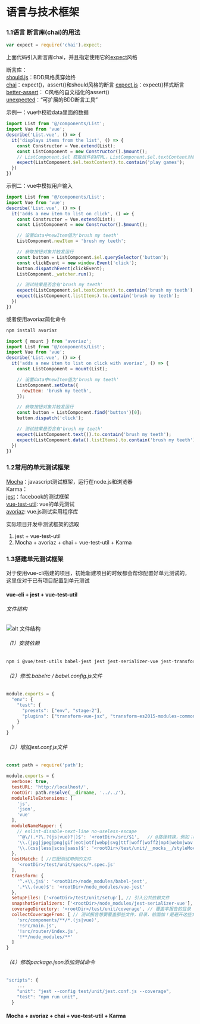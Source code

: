 # 语言与技术框架

### 1.1语言 断言库(chai)的用法

```javascript
var expect = require('chai').expect;
```

上面代码引入断言库chai，并且指定使用它的[expect](https://www.chaijs.com/guide/styles/#should-extras)风格  

断言库：  
[should.js](https://github.com/shouldjs/should.js)：BDD风格贯穿始终  
[chai](https://www.chaijs.com/)：expect()，assert()和should风格的断言
[expect.js](https://github.com/Automattic/expect.js)：expect()样式断言  
[better-assert](https://github.com/tj/better-assert)： C风格的自文档化的assert()  
[unexpected](http://unexpected.js.org/)：“可扩展的BDD断言工具”


示例一：vue中校验data里面的数据
```javascript
import List from '@/components/List';
import Vue from 'vue';
describe('List.vue', () => {
  it('displays items from the list', () => {
    const Constructor = Vue.extend(List);
    const ListComponent = new Constructor().$mount();
    // ListComponent.$el 获取组件的HTML，ListComponent.$el.textContent对应组件中的data
    expect(ListComponent.$el.textContent).to.contain('play games');
  })
})
```

示例二：vue中模拟用户输入
```javascript
import List from '@/components/List';
import Vue from 'vue';
describe('List.vue', () => {
  it('adds a new item to list on click', () => {
    const Constructor = Vue.extend(List);
    const ListComponent = new Constructor().$mount();

    // 设置data中newItem值为'brush my teeth'
    ListComponent.newItem = 'brush my teeth';

    // 获取按钮对象并触发运行
    const button = ListComponent.$el.querySelector('button');
    const clickEvent = new window.Event('click');
    button.dispatchEvent(clickEvent);
    ListComponent._watcher.run();

    // 测试结果是否含有'brush my teeth'
    expect(ListComponent.$el.textContent).to.contain('brush my teeth');
    expect(ListComponent.listItems).to.contain('brush my teeth');
  })
})
```

或者使用avoriaz简化命令

```javascript
npm install avoriaz
```


```javascript
import { mount } from 'avoriaz';
import List from '@/components/List';
import Vue from 'vue';
describe('List.vue', () => {
  it('adds a new item to list on click with avoriaz', () => {
    const ListComponent = mount(List);

    // 设置data中newItem值为'brush my teeth'
    ListComponent.setData({
      newItem: 'brush my teeth',
    });

    // 获取按钮对象并触发运行
    const button = ListComponent.find('button')[0];
    button.dispatch('click');

    // 测试结果是否含有'brush my teeth'
    expect(ListComponent.text()).to.contain('brush my teeth');
    expect(ListComponent.data().listItems).to.contain('brush my teeth');
  })
})
```



### 1.2常用的单元测试框架

[Mocha](https://mochajs.cn/)：javascript测试框架，运行在node.js和浏览器  
Karma：  
[jest](https://jestjs.io/docs/zh-Hans/getting-started)：facebook的测试框架  
[vue-test-util](https://vue-test-utils.vuejs.org/zh/): vue的单元测试  
[avoriaz](https://eddyerburgh.gitbooks.io/avoriaz/content/): vue.js测试实用程序库  

实际项目开发中测试框架的选取  
1. jest + vue-test-util
2. Mocha + avoriaz + chai +  vue-test-util + Karma

### 1.3搭建单元测试框架  
对于使用vue-cli搭建的项目，初始新建项目的时候都会帮你配置好单元测试的，这里仅对于已有项目配置到单元测试  

#### vue-cli + jest + vue-test-util

###### 文件结构  
![alt 文件结构](../../image/目录结构.PNG)  

###### （1）安装依赖
```javascript
npm i @vue/test-utils babel-jest jest jest-serializer-vue jest-transform-stub vue-jest -D
```

###### （2）修改.babelrc / babel.config.js文件
```javascript
module.exports = {
  "env": {
    "test": {
      "presets": ["env", "stage-2"],
      "plugins": ["transform-vue-jsx", "transform-es2015-modules-commonjs", "dynamic-import-node"]
    }
  }
}
```

###### （3）增加jest.conf.js文件
```javascript
const path = require('path');

module.exports = {
  verbose: true,
  testURL: 'http://localhost/',
  rootDir: path.resolve(__dirname, '../../'),
  moduleFileExtensions: [
    'js',
    'json',
    'vue'
  ],
  moduleNameMapper: {
    // eslint-disable-next-line no-useless-escape
    '^@\/(.*?\.?(js|vue)?|)$': '<rootDir>/src/$1',   // @路径转换，例如：@/components/Main.vue -> rootDir/src/components/Main.vue
    '\\.(jpg|jpeg|png|gif|eot|otf|webp|svg|ttf|woff|woff2|mp4|webm|wav|mp3|m4a|aac|oga)$': '<rootDir>/test/unit/__mocks__/fileMock.js', // 模拟加载静态文件
    '\\.(css|less|scss|sass)$': '<rootDir>/test/unit/__mocks__/styleMock.js' // 模拟加载样式文件
  },
  testMatch: [ //匹配测试用例的文件
    '<rootDir>/test/unit/specs/*.spec.js'
  ],
  transform: {
    '^.+\\.js$': '<rootDir>/node_modules/babel-jest',
    '.*\\.(vue)$': '<rootDir>/node_modules/vue-jest'
  },
  setupFiles: ['<rootDir>/test/unit/setup'], // 引入公共依赖文件
  snapshotSerializers: ['<rootDir>/node_modules/jest-serializer-vue'],
  coverageDirectory: '<rootDir>/test/unit/coverage', // 覆盖率报告的目录
  collectCoverageFrom: [ // 测试报告想要覆盖那些文件，目录，前面加！是避开这些文件
    'src/components/**/*.(js|vue)',
    '!src/main.js',
    '!src/router/index.js',
    '!**/node_modules/**'
  ]
}
```
###### （4）修改package.json添加测试命令
```javascript 
"scripts": {
    ...
    "unit": "jest --config test/unit/jest.conf.js --coverage",
    "test": "npm run unit",
  }
```

#### Mocha + avoriaz + chai +  vue-test-util + Karma

